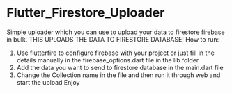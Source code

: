 # Flutter_Firestore_Uploader
 Simple uploader which you can use to upload your data to firestore firebase in bulk.
 THIS UPLOADS THE DATA TO FIRESTORE DATABASE!
 How to run:
 1. Use flutterfire to configure firebase with your project or just fill in the details manually in the firebase_options.dart file in the lib folder
 2. Add the data you want to send to firestore database in the main.dart file
 3. Change the Collection name in the file and then run it through web and start the upload
 Enjoy
